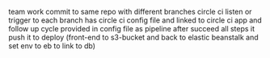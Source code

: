 


team work commit to same repo with different branches circle ci listen or trigger to each branch has circle ci config file and linked to circle ci app
and follow up cycle provided in config file as pipeline after succeed all steps it push it to deploy (front-end to s3-bucket and back to elastic beanstalk and set env to eb to link to db)

